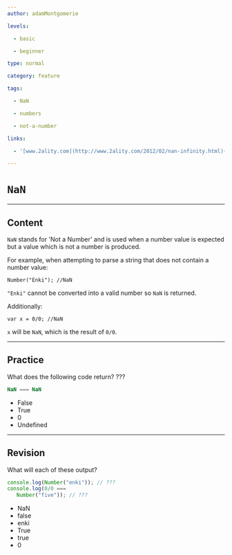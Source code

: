 ```yaml
---
author: adamMontgomerie

levels:

  - basic

  - beginner

type: normal

category: feature

tags:

  - NaN

  - numbers

  - not-a-number

links:

  - '[www.2ality.com](http://www.2ality.com/2012/02/nan-infinity.html){website}'

---
```

# `NaN`

---
## Content

`NaN` stands for 'Not a Number' and is used when a number value is expected but a value which is not a number is produced.

For example, when attempting to parse a string that does not contain a number value:
```
Number("Enki"); //NaN
```
`"Enki"` cannot be converted into a valid number so `NaN` is returned.

Additionally:

```
var x = 0/0; //NaN
```
`x` will be `NaN`, which is the result of `0/0`.

---
## Practice

What does the following code return? ???

```javascript
NaN === NaN
```

* False
* True
* 0
* Undefined

---
## Revision

What will each of these output?
```javascript
console.log(Number("enki")); // ???
console.log(0/0 ===
   Number("five")); // ???
```
* NaN
* false
* enki
* True
* true
* 0
 
